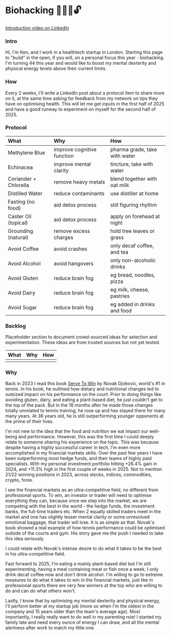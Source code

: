 # Biohacking 🧬🧠💪🔓
[Introduction video on LinkedIn](https://www.linkedin.com/posts/kensoh_hi-guys-im-turning-44-soon-and-i-think-activity-7286335586817179649-U2US)

### Intro
Hi, I'm Ken, and I work in a healthtech startup in London. Starting this page to "build" in the open, if you will, on a personal focus this year - biohacking. I'm turning 44 this year and would like to boost my mental dexterity and physical energy levels above their current limits.

### How
Every 2 weeks, I'll write a LinkedIn post about a protocol item to share more on it, at the same time asking for feedback from my network on tips they have on optimising health. This will let me get inputs in the first half of 2025 and have a good runway to experiment on myself for the second half of 2025.

### Protocol
What|Why|How
:--|:---|:--
Methylene Blue|improve cognitive function|pharma grade, take with water
Echinacea|improve mental clarity|tincture, take with water
Coriander + Chlorella|remove heavy metals|blend together with oat milk
Distilled Water|reduce contaminants|use distiller at home
Fasting (no food)|aid detox process|still figuring rhythm
Caster Oil (topical)|aid detox process|apply on forehead at night
Grounding (natural)|remove excess charges|hold tree leaves or grass
Avoid Coffee|avoid crashes|only decaf coffee, and tea
Avoid Alcohol|avoid hangovers|only non-alcoholic drinks
Avoid Gluten|reduce brain fog|eg bread, noodles, pizza
Avoid Dairy|reduce brain fog|eg milk, cheese, pastries
Avoid Sugar|reduce brain fog|eg added in drinks and food

### Backlog
Placeholder section to document crowd-sourced ideas for selection and experimentation. These ideas are from trusted sources but not yet tested.

What|Why|How
:--|:---|:--
||

### Why
Back in 2023 I read this book [Serve To Win](https://www.amazon.co.uk/Serve-Win-Gluten-free-Physical-Excellence/dp/0552170534) by Novak Djokovic, world's #1 in tennis. In his book, he outlined how dietary and nutritional changes led to outsized impact on his performance on the court. Prior to doing things like avoiding gluten, dairy, and eating a plant-based diet, he just couldn't get to the top of the pack. But in the 18 months after he made those changes totally unrelated to tennis training, he rose up and has stayed there for many many years. At 36 years old, he is still outperforming younger opponents at the prime of their lives.

I'm not new to the idea that the food and nutrition we eat impact our well-being and performance. However, this was the first time I could deeply relate to someone sharing his experience on the topic. This was because despite having a highly successful career in tech, I'm even more accomplished in my financial markets skills. Over the past few years I have been outperforming most hedge funds, and their teams of highly paid specialists. With my personal investment portfolio hitting +26.4% gain in 2024, and +11.3% high in the first couple of weeks in 2025. Not to mention 21/22 winning positions in 2023, across stocks, indices, commodities, crypto, forex.

I see the financial markets as an ultra-competitive field, no different from professional sports. To win, an investor or trader will need to optimise everything they can, because once we step into the market, we are competing with the best in the world - the hedge funds, the investment banks, the full-time traders etc. When 2 equally skilled traders meet in the market and one has slightly lesser mental clarity or some unresolved emotional baggage, that trader will lose. It is as simple as that. Novak's book showed a real example of how tennis performance could be optimised outside of the courts and gym. His story gave me the push I needed to take this idea seriously.

I could relate with Novak's intense desire to do what it takes to be the best in his ultra-competitive field.

Fast forward to 2025, I'm eating a mainly plant-based diet but I'm still experimenting, having a meal containing meat or fish once a week. I only drink decaf coffee now and don't drink alcohol. I'm willing to go to extreme measures to do what it takes to win in the financial markets, just like in professional sports there are very few winners at the top who are willing to do and can do what others won't.

Lastly, I know that by optimising my mental dexterity and physical energy, I'll perform better at my startup job (more so when I'm the oldest in the company and 15 years older than the team's average age). Most importantly, I really really want to do well in my parenting role! I started my family late and need every ounce of energy I can draw, and all the mental alertness after work to match my little one.
